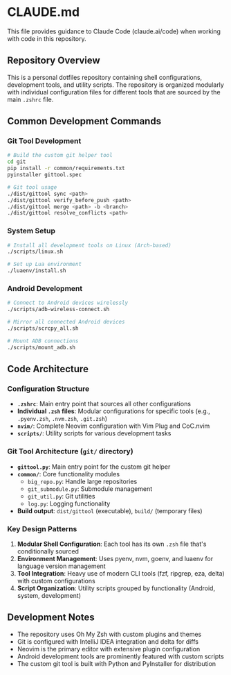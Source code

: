 # CLAUDE.md

This file provides guidance to Claude Code (claude.ai/code) when working with code in this repository.

## Repository Overview

This is a personal dotfiles repository containing shell configurations, development tools, and utility scripts. The repository is organized modularly with individual configuration files for different tools that are sourced by the main `.zshrc` file.

## Common Development Commands

### Git Tool Development
```bash
# Build the custom git helper tool
cd git
pip install -r common/requirements.txt
pyinstaller gittool.spec

# Git tool usage
./dist/gittool sync <path>
./dist/gittool verify_before_push <path>
./dist/gittool merge <path> -b <branch>
./dist/gittool resolve_conflicts <path>
```

### System Setup
```bash
# Install all development tools on Linux (Arch-based)
./scripts/linux.sh

# Set up Lua environment
./luaenv/install.sh
```

### Android Development
```bash
# Connect to Android devices wirelessly
./scripts/adb-wireless-connect.sh

# Mirror all connected Android devices
./scripts/scrcpy_all.sh

# Mount ADB connections
./scripts/mount_adb.sh
```

## Code Architecture

### Configuration Structure
- **`.zshrc`**: Main entry point that sources all other configurations
- **Individual `.zsh` files**: Modular configurations for specific tools (e.g., `.pyenv.zsh`, `.nvm.zsh`, `.git.zsh`)
- **`nvim/`**: Complete Neovim configuration with Vim Plug and CoC.nvim
- **`scripts/`**: Utility scripts for various development tasks

### Git Tool Architecture (`git/` directory)
- **`gittool.py`**: Main entry point for the custom git helper
- **`common/`**: Core functionality modules
  - `big_repo.py`: Handle large repositories
  - `git_submodule.py`: Submodule management
  - `git_util.py`: Git utilities
  - `log.py`: Logging functionality
- **Build output**: `dist/gittool` (executable), `build/` (temporary files)

### Key Design Patterns
1. **Modular Shell Configuration**: Each tool has its own `.zsh` file that's conditionally sourced
2. **Environment Management**: Uses pyenv, nvm, goenv, and luaenv for language version management
3. **Tool Integration**: Heavy use of modern CLI tools (fzf, ripgrep, eza, delta) with custom configurations
4. **Script Organization**: Utility scripts grouped by functionality (Android, system, development)

## Development Notes

- The repository uses Oh My Zsh with custom plugins and themes
- Git is configured with IntelliJ IDEA integration and delta for diffs
- Neovim is the primary editor with extensive plugin configuration
- Android development tools are prominently featured with custom scripts
- The custom git tool is built with Python and PyInstaller for distribution